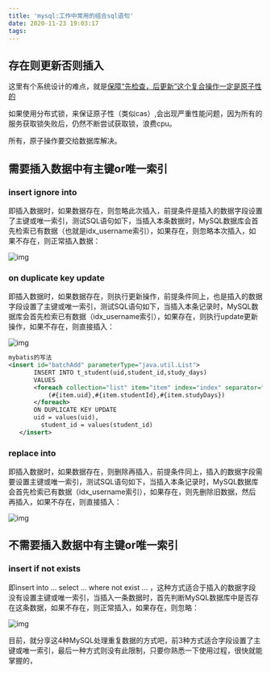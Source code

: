 ```yaml
---
title: 'mysql:工作中常用的组合sql语句'
date: 2020-11-23 19:03:17
tags:
---
```




## 存在则更新否则插入

这里有个系统设计的难点，就是[保障“先检查，后更新”这个复合操作一定是原子性的]()

如果使用分布式锁，来保证原子性（类似cas）,会出现严重性能问题，因为所有的服务获取锁失败后，仍然不断尝试获取锁，浪费cpu。

所有，原子操作要交给数据库解决。

## 需要插入数据中有主键or唯一索引

### insert ignore into

即插入数据时，如果数据存在，则忽略此次插入，前提条件是插入的数据字段设置了主键或唯一索引，测试SQL语句如下，当插入本条数据时，MySQL数据库会首先检索已有数据（也就是idx_username索引），如果存在，则忽略本次插入，如果不存在，则正常插入数据：

![img](https://pic3.zhimg.com/80/v2-b64c607f476438fcf61476541f5282f2_1440w.jpg)

### on duplicate key update

即插入数据时，如果数据存在，则执行更新操作，前提条件同上，也是插入的数据字段设置了主键或唯一索引，测试SQL语句如下，当插入本条记录时，MySQL数据库会首先检索已有数据（idx_username索引），如果存在，则执行update更新操作，如果不存在，则直接插入：

![img](https://pic2.zhimg.com/80/v2-f19efc8f2d231e0d78c674b4f687698d_1440w.jpg)

```xml
mybatis的写法 
<insert id="batchAdd" parameterType="java.util.List">
       INSERT INTO t_student(uid,student_id,study_days)
       VALUES
       <foreach collection="list" item="item" index="index" separator=",">
           (#{item.uid},#{item.studentId},#{item.studyDays})
       </foreach>
       ON DUPLICATE KEY UPDATE
       uid = values(uid),
  		 student_id = values(student_id)
   </insert>
```



###  replace into

即插入数据时，如果数据存在，则删除再插入，前提条件同上，插入的数据字段需要设置主键或唯一索引，测试SQL语句如下，当插入本条记录时，MySQL数据库会首先检索已有数据（idx_username索引），如果存在，则先删除旧数据，然后再插入，如果不存在，则直接插入：

![img](https://pic2.zhimg.com/80/v2-7c30f2c0e1930f14020d5041379ca525_1440w.jpg)

## 不需要插入数据中有主键or唯一索引

###  insert if not exists

即insert into … select … where not exist ... ，这种方式适合于插入的数据字段没有设置主键或唯一索引，当插入一条数据时，首先判断MySQL数据库中是否存在这条数据，如果不存在，则正常插入，如果存在，则忽略：

![img](https://pic4.zhimg.com/80/v2-f44696934ba126b67e6ab5477c9eaed3_1440w.jpg)

目前，就分享这4种MySQL处理重复数据的方式吧，前3种方式适合字段设置了主键或唯一索引，最后一种方式则没有此限制，只要你熟悉一下使用过程，很快就能掌握的，



